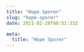 ```yaml
---
title: "Hope Sporer"
slug: "hope-sporer"
date: 2021-02-20T06:51:33Z

meta:
  title: "Hope Sporer"
---
```


